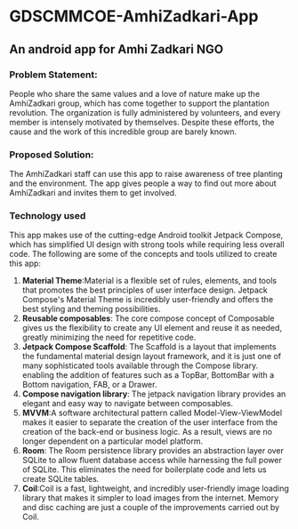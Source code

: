 # GDSCMMCOE-AmhiZadkari-App

## An android app for Amhi Zadkari NGO

### Problem Statement:
People who share the same values and a love of nature make up the AmhiZadkari group, which has come together to support the plantation revolution. The organization is fully administered by volunteers, and every member is intensely motivated by themselves. Despite these efforts, the cause and the work of this incredible group are barely known.

### Proposed Solution:
The AmhiZadkari staff can use this app to raise awareness of tree planting and the environment. The app gives people a way to find out more about AmhiZadkari and invites them to get involved.

### Technology used
This app makes use of the cutting-edge Android toolkit Jetpack Compose, which has simplified UI design with strong tools while requiring less overall code. The following are some of the concepts and tools utilized to create this app:
1. **Material Theme**:Material is a flexible set of rules, elements, and tools that promotes the best principles of user interface design. Jetpack Compose's Material Theme is incredibly user-friendly and offers the best styling and theming possibilities.
2. **Reusable composables**: The core compose concept of Composable gives us the flexibility to create any UI element and reuse it as needed, greatly minimizing the need for repetitive code.
3. **Jetpack Compose Scaffold**: The Scaffold is a layout that implements the fundamental material design layout framework, and it is just one of many sophisticated tools available through the Compose library. enabling the addition of features such as a TopBar, BottomBar with a Bottom navigation, FAB, or a Drawer.
4. **Compose navigation library**: The jetpack navigation library provides an elegant and easy way to navigate between composables.
5. **MVVM**:A software architectural pattern called Model-View-ViewModel makes it easier to separate the creation of the user interface from the creation of the back-end or business logic. As a result, views are no longer dependent on a particular model platform.
6. **Room**: The Room persistence library provides an abstraction layer over SQLite to allow fluent database access while harnessing the full power of SQLite. This eliminates the need for boilerplate code and lets us create SQLite tables.
7. **Coil**:Coil is a fast, lightweight, and incredibly user-friendly image loading library that makes it simpler to load images from the internet. Memory and disc caching are just a couple of the improvements carried out by Coil.
